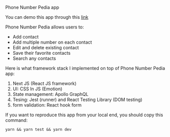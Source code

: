Phone Number Pedia app 

You can demo this app through this [link](https://phone-number-pedia.vercel.app/)

Phone Number Pedia allows users to:
- Add contact
- Add multiple number on each contact
- Edit and delete existing contact
- Save their favorite contacts
- Search any contacts


Here is what framework stack I implemented on top of Phone Number Pedia app:
1. Next JS (React JS framework)
2. UI: CSS In JS (Emotion)
3. State management: Apollo GraphQL
4. Tesing: Jest (runner) and React Testing Library (DOM testing)
5. form validation: React hook form


If you want to reproduce this app from your local end, you should copy this command:
```
yarn && yarn test && yarn dev
```
